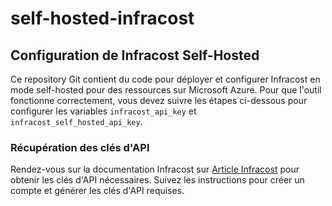 # self-hosted-infracost
## Configuration de Infracost Self-Hosted

Ce repository Git contient du code pour déployer et configurer Infracost en mode self-hosted pour des ressources sur Microsoft Azure. Pour que l'outil fonctionne correctement, vous devez suivre les étapes ci-dessous pour configurer les variables `infracost_api_key` et `infracost_self_hosted_api_key`.

### Récupération des clés d'API

Rendez-vous sur la documentation Infracost sur [Article Infracost](https://nubo-dx.com) pour obtenir les clés d'API nécessaires. Suivez les instructions pour créer un compte et générer les clés d'API requises.
